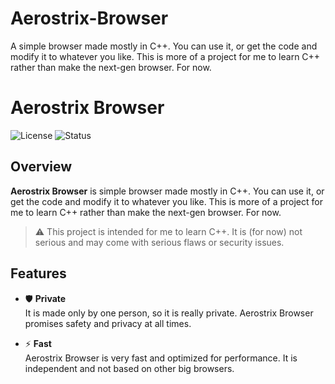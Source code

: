 # Aerostrix-Browser
A simple browser made mostly in C++. You can use it, or get the code and modify it to whatever you like. This is more of a project for me to learn C++ rather than make the next-gen browser. For now.

# Aerostrix Browser

![License](https://img.shields.io/badge/license-MIT-blue.svg)
![Status](https://img.shields.io/badge/status-in%20development-orange)

## Overview

**Aerostrix Browser** is simple browser made mostly in C++. You can use it, or get the code and modify it to whatever you like. This is more of a project for me to learn C++ rather than make the next-gen browser. For now.

> ⚠️ This project is intended for me to learn C++. It is (for now) not serious and may come with serious flaws or security issues.

## Features

- 🛡️ **Private**  
  It is made only by one person, so it is really private. Aerostrix Browser promises safety and privacy at all times.

- ⚡ **Fast**  
  Aerostrix Browser is very fast and optimized for performance. It is independent and not based on other big browsers.

